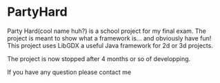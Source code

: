 # PartyHard
Party Hard(cool name huh?) is a school project for my final exam.
The project is meant to show what a framework is... and obviously have fun!
This project uses LibGDX a useful Java framework for 2d or 3d projects.

The project is now stopped after 4 months or so of developping.

If you have any question please contact me
